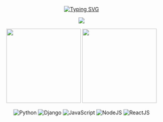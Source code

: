 
<div align="center">

[![Typing SVG](https://readme-typing-svg.demolab.com?font=Lobster&size=45&pause=1000&color=F7F7F7&background=363636&center=true&vCenter=true&random=true&width=340&lines=Hello%2C+I'm+Fred)](https://git.io/typing-svg)

[![](https://img.shields.io/badge/LinkedIn-%230077B5.svg?&style=for-the-badge&logo=linkedin&logoColor=white)](https://www.linkedin.com/in/f-fernandes/)

</div>

<p align="center">
  <img height="200" src="https://github-readme-stats-inky-two-14.vercel.app/api?username=fredgsf&show_icons=true&theme=dark&include_all_commits=true" />
  
  <img height="200" src="https://github-readme-stats-inky-two-14.vercel.app/api/top-langs/?username=fredgsf&theme=dark&show_icons=true" />
</p>
<div align="center">
  
<div align="center">
  
![Python](https://img.shields.io/badge/python-%233776AB.svg?style=for-the-badge&logo=python&logoColor=white) 
![Django](https://img.shields.io/badge/-Django-%23092E20?logo=django&style=for-the-badge&logoColor=white)
![JavaScript](https://img.shields.io/badge/javascript-%23323330.svg?style=for-the-badge&logo=javascript&logoColor=%23F7DF1E) 
![NodeJS](https://img.shields.io/badge/node.js-6DA55F?style=for-the-badge&logo=node.js&logoColor=white)
![ReactJS](https://img.shields.io/badge/react-%2320232a.svg?style=for-the-badge&logo=react&logoColor=%2361DAFB) 

</div>

